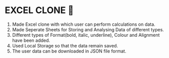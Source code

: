# EXCEL CLONE 🧮

1. Made Excel clone with which user can perform calculations on data.
2. Made Seperate Sheets for Storing and Analysing Data of different types.
3. Different types of Format(bold, italic, underline), Colour and Alignment have been added.
3. Used Local Storage so that the data remain saved.
4. The user data can be downloaded in JSON file format.